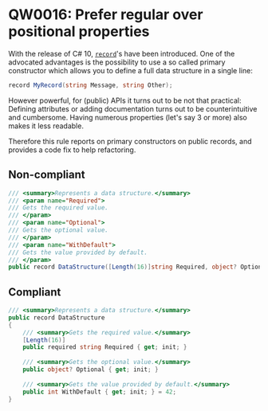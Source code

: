 # QW0016: Prefer regular over positional properties 

With the release of C# 10, [`record`](https://learn.microsoft.com/dotnet/csharp/language-reference/builtin-types/record)'s
have been introduced. One of the advocated advantages is the possibility to use
a so called primary constructor which allows you to define a full data structure
in a single line:

``` C#
record MyRecord(string Message, string Other);
```

However powerful, for (public) APIs it turns out to be not that practical:
Defining attributes or adding documentation turns out to be counterintuitive and
cumbersome. Having numerous properties (let's say 3 or more) also makes it
less readable.

Therefore this rule reports on primary constructors on public records, and 
provides a code fix to help refactoring.

## Non-compliant
``` C#
/// <summary>Represents a data structure.</summary>
/// <param name="Required">
/// Gets the required value.
/// </param>
/// <param name="Optional">
/// Gets the optional value.
/// </param>
/// <param name="WithDefault">
/// Gets the value provided by default.
/// </param>
public record DataStructure([Length(16)]string Required, object? Optional, int WithDefault = 42);
```

## Compliant
``` C#
/// <summary>Represents a data structure.</summary>
public record DataStructure
{
    /// <summary>Gets the required value.</summary>
    [Length(16)]
    public required string Required { get; init; }
    
    /// <summary>Gets the optional value.</summary>
    public object? Optional { get; init; }
    
    /// <summary>Gets the value provided by default.</summary>
    public int WithDefault { get; init; } = 42;
}
````
